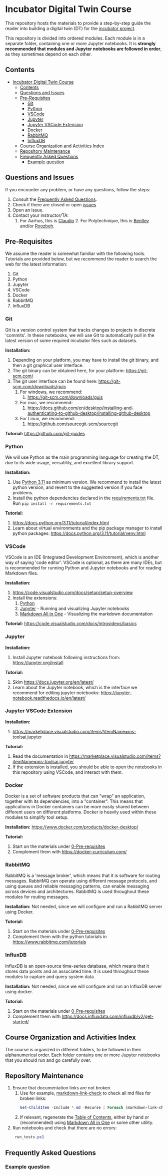 # Incubator Digital Twin Course

This repository hosts the materials to provide a step-by-step guide the reader into building a digital twin (DT) for the [incubator project](https://github.com/INTO-CPS-Association/example_digital-twin_incubator).

This repository is divided into ordered modules. Each module is in a separate folder, containing one or more Jupyter notebooks. It is **strongly recommended that modules and Jupyter notebooks are followed in order**, as they sometimes depend on each other.

## Contents
- [Incubator Digital Twin Course](#incubator-digital-twin-course)
  - [Contents](#contents)
  - [Questions and Issues](#questions-and-issues)
  - [Pre-Requisites](#pre-requisites)
    - [Git](#git)
    - [Python](#python)
    - [VSCode](#vscode)
    - [Jupyter](#jupyter)
    - [Jupyter VSCode Extension](#jupyter-vscode-extension)
    - [Docker](#docker)
    - [RabbitMQ](#rabbitmq)
    - [InfluxDB](#influxdb)
  - [Course Organization and Activities Index](#course-organization-and-activities-index)
  - [Repository Maintenance](#repository-maintenance)
  - [Frequently Asked Questions](#frequently-asked-questions)
    - [Example question](#example-question)

## Questions and Issues

If you encounter any problem, or have any questions, follow the steps:
1. Consult the [Frequently Asked Questions](#frequently-asked-questions).
2. Check if there are closed or open [issues](https://github.com/clagms/IncubatorDTCourse/issues)
3. Open an issue.
4. Contact your instructor/TA:
   1. For Aarhus, this is [Claudio](mailto:claudio.gomes@ece.au.dk)    2. For Polytechnique, this is [Bentley](mailto:bentley.oakes@polymtl) and/or [Roozbeh](mailto:roozbeh.aghili@polymtl.ca).

## Pre-Requisites

We assume the reader is somewhat familiar with the following tools. Tutorials are provided below, but we recommend the reader to search the web for the latest information:
1. Git
2. Python
3. Jupyter
4. VSCode
5. Docker
6. RabbitMQ
7. InfluxDB

### Git

Git is a version control system that tracks changes to projects in discrete 'commits'. In these notebooks, we will use Git to automatically pull in the latest version of some required incubator files such as datasets.

**Installation:**
1. Depending on your platform, you may have to install the git binary, and then a git graphical user interface.
2. The git binary can be obtained here, for your platform: https://git-scm.com/
3. The git user interface can be found here: https://git-scm.com/downloads/guis
   1. For windows, we recommend:
      1. https://git-scm.com/downloads/guis
   2. For mac, we recommend: 
      1. https://docs.github.com/en/desktop/installing-and-authenticating-to-github-desktop/installing-github-desktop
   3. For Linux, we recommend:
      1. https://github.com/sourcegit-scm/sourcegit

**Tutorial:** https://github.com/git-guides

### Python

We will use Python as the main programming language for creating the DT, due to its wide usage, versatility, and excellent library support.

**Installation:** 
1. Use [Python 3.11](https://www.python.org/) as minimum version. We recommend to install the latest python version, and revert to the suggested version if you face problems.
2. Install the python dependencies declared in the [requirements.txt](requirements.txt) file. Run `pip install -r requirements.txt`

**Tutorial:** 
1. https://docs.python.org/3.11/tutorial/index.html
2. Learn about virtual environments and the pip package manager to install python packages: https://docs.python.org/3.11/tutorial/venv.html

### VSCode

VSCode is an IDE (Integrated Development Environment), which is another way of saying 'code editor'. VSCode is optional, as there are many IDEs, but is recommended for running Python and Jupyter notebooks and for reading Markdown files.

**Installation:** 
1. https://code.visualstudio.com/docs/setup/setup-overview
2. Install the extensions:
   1. [Python](https://marketplace.visualstudio.com/items?itemName=ms-python.python)
   2. [Jupyter](https://marketplace.visualstudio.com/items?itemName=ms-toolsai.jupyter) - Running and visualizing Jupyter notebooks
   3. [Markdown All in One](https://marketplace.visualstudio.com/items?itemName=yzhang.markdown-all-in-one) - Visualizing the markdown documentation

**Tutorial:** https://code.visualstudio.com/docs/introvideos/basics

### Jupyter

**Installation:** 
1. Install Jupyter notebook following instructions from: https://jupyter.org/install

**Tutorial:** 
1. Skim https://docs.jupyter.org/en/latest/
2. Learn about the Jupyter notebook, which is the interface we recommend for editing jupyter notebooks: https://jupyter-notebook.readthedocs.io/en/latest/

### Jupyter VSCode Extension

**Installation:** 
1. https://marketplace.visualstudio.com/items?itemName=ms-toolsai.jupyter

**Tutorial:** 
1. Read the documentation in https://marketplace.visualstudio.com/items?itemName=ms-toolsai.jupyter
2. If the extension is installed, you should be able to open the notebooks in this repository using VSCode, and interact with them.

### Docker

Docker is a set of software products that can "wrap" an application, together with its dependencies, into a "container". This means that applications in Docker containers can be more easily shared between different users on different platforms. Docker is heavily used within these modules to simplify tool setup.

**Installation:** https://www.docker.com/products/docker-desktop/

**Tutorial:**
1. Start on the materials under [0-Pre-requisites](0-Pre-requisites)
2. Complement them with https://docker-curriculum.com/

### RabbitMQ

RabbitMQ is a 'message broker', which means that it is software for routing messages. RabbitMQ can operate using different message protocols, and using queues and reliable messaging patterns, can enable messaging across devices and architectures. RabbitMQ is used throughout these modules for routing messages.

**Installation:** Not needed, since we will configure and run a RabbitMQ server using Docker.

**Tutorial:** 
1. Start on the materials under [0-Pre-requisites](0-Pre-requisites)
1. Complement them with the python tutorials in https://www.rabbitmq.com/tutorials 

### InfluxDB

InfluxDB is an open-source time-series database, which means that it stores data points and an associated time. It is used throughout these modules to capture and query system data.

**Installation:** Not needed, since we will configure and run an InfluxDB server using docker.

**Tutorial:** 
1. Start on the materials under [0-Pre-requisites](0-Pre-requisites)
2. Complement them with https://docs.influxdata.com/influxdb/v2/get-started/

## Course Organization and Activities Index

The course is organized in different folders, to be followed in their alphanumerical order.
Each folder contains one or more Jupyter notebooks that you should run and go carefully over.

## Repository Maintenance

1. Ensure that documentation links are not broken. 
   1. Use for example, [markdown-link-check](https://github.com/tcort/markdown-link-check) to check all md files for broken links:
      ```powershell
      Get-ChildItem -Include *.md -Recurse | Foreach {markdown-link-check --config .\markdown_link_check_config.json $_.fullname}
      ```
   2. If relevant, regenerate the [Table of Contents](#contents), either by hand or (recommended) using [Markdown All in One](https://marketplace.visualstudio.com/items?itemName=yzhang.markdown-all-in-one) or some other utility.
2. Run notebooks and check that there are no errors:
   ```powershell
    run_tests.ps1
   ```

## Frequently Asked Questions

### Example question


